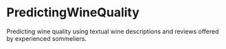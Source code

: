 # PredictingWineQuality
Predicting wine quality using textual wine descriptions and reviews offered by experienced sommeliers.
